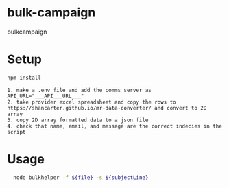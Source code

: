 # bulk-campaign

bulkcampaign

# Setup
```bash
npm install
```
```
1. make a .env file and add the comms server as API_URL="___API___URL___"
2. take provider excel spreadsheet and copy the rows to https://shancarter.github.io/mr-data-converter/ and convert to 2D array
3. copy 2D array formatted data to a json file
4. check that name, email, and message are the correct indecies in the script
```

# Usage
```bash
  node bulkhelper -f ${file} -s ${subjectLine}
```

